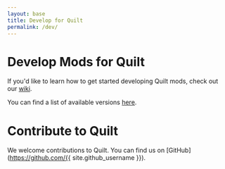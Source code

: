 ```yaml
---
layout: base
title: Develop for Quilt
permalink: /dev/
---
```


# Develop Mods for Quilt

If you'd like to learn how to get started developing Quilt mods, check out our
[wiki]().

You can find a list of available versions [here](/dev/versions.html).


# Contribute to Quilt

We welcome contributions to Quilt. You can find us on
[GitHub](https://github.com/{{ site.github_username }}).

